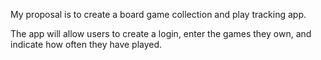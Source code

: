 My proposal is to create a board game collection and play tracking app.

The app will allow users to create a login, enter the games they own, and indicate how often they have played.
